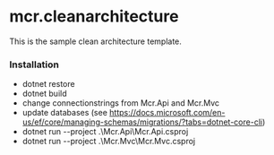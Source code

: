 # mcr.cleanarchitecture
This is the sample clean architecture template. 


### Installation

  - dotnet restore
  - dotnet build
  - change connectionstrings from Mcr.Api and Mcr.Mvc
  - update databases (see https://docs.microsoft.com/en-us/ef/core/managing-schemas/migrations/?tabs=dotnet-core-cli)
  - dotnet run --project .\Mcr.Api\Mcr.Api.csproj
  - dotnet run --project .\Mcr.Mvc\Mcr.Mvc.csproj

